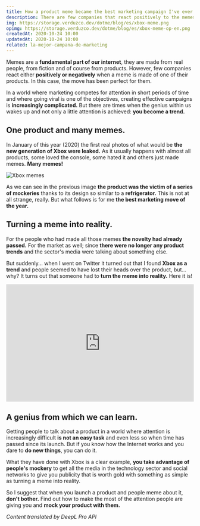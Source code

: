 ```yaml
---
title: How a product meme became the best marketing campaign I've ever seen
description: There are few companies that react positively to the memes of their products, but this one took advantage of it to make the best marketing campaign I have seen.
img: https://storage.verduzco.dev/dotme/blog/es/xbox-meme.png
opimg: https://storage.verduzco.dev/dotme/blog/es/xbox-meme-op-en.png
createdAt: 2020-10-24 10:00
updatedAt: 2020-10-24 10:00
related: la-mejor-campana-de-marketing
---
```

Memes are a **fundamental part of our internet**, they are made from real people, from fiction and of course from products. However, few companies react either **positively or negatively** when a meme is made of one of their products. In this case, the move has been perfect for them. 

In a world where marketing competes for attention in short periods of time and where going viral is one of the objectives, creating effective campaigns is **increasingly complicated.** But there are times when the genius within us wakes up and not only a little attention is achieved: **you become a trend.**

## One product and many memes. 

In January of this year (2020) the first real photos of what would be **the new generation of Xbox were leaked.** As it usually happens with almost all products, some loved the console, some hated it and others just made memes. **Many memes!**

![Xbox memes](https://storage.verduzco.dev/dotme/blog/es/xbox-memes-r.png)

As we can see in the previous image **the product was the victim of a series of mockeries** thanks to its design so similar to a **refrigerator.** This is not at all strange, really. But what follows is for me **the best marketing move of the year.** 

## Turning a meme into reality. 

For the people who had made all those memes **the novelty had already passed.** For the market as well; since **there were no longer any product trends** and the sector's media were talking about something else. 

But suddenly... when I went on Twitter it turned out that I found **Xbox as a trend** and people seemed to have lost their heads over the product, but... why? It turns out that someone had to **turn the meme into reality.** Here it is!

<div class="videoResponsive">
<center><iframe width="100%" height="315" src="https://www.youtube.com/embed/3VOaNmN-hKs" frameborder="0" allow="accelerometer; autoplay; clipboard-write; encrypted-media; gyroscope; picture-in-picture" allowfullscreen></iframe></center>
</div>

## A genius from which we can learn. 

Getting people to talk about a product in a world where attention is increasingly difficult **is not an easy task** and even less so when time has passed since its launch. But if you know how the Internet works and you dare to **do new things**, you can do it. 

What they have done with Xbox is a clear example, **you take advantage of people's mockery** to get all the media in the technology sector and social networks to give you publicity that is worth gold with something as simple as turning a meme into reality. 

So I suggest that when you launch a product and people meme about it, **don't bother.** Find out how to make the most of the attention people are giving you and **mock your product with them.**

*Content translated by DeepL Pro API*
